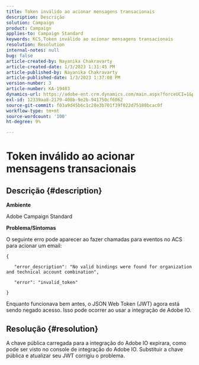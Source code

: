 ```yaml
---
title: Token inválido ao acionar mensagens transacionais
description: Descrição
solution: Campaign
product: Campaign
applies-to: Campaign Standard
keywords: KCS,Token inválido ao acionar mensagens transacionais
resolution: Resolution
internal-notes: null
bug: false
article-created-by: Nayanika Chakravarty
article-created-date: 1/3/2023 1:31:45 PM
article-published-by: Nayanika Chakravarty
article-published-date: 1/3/2023 1:37:08 PM
version-number: 3
article-number: KA-19403
dynamics-url: https://adobe-ent.crm.dynamics.com/main.aspx?forceUCI=1&pagetype=entityrecord&etn=knowledgearticle&id=e553d6f3-6a8b-ed11-81ac-6045bd006149
exl-id: 12339aa8-2179-408b-9e2b-941750cf6062
source-git-commit: f03a9d45b6c1c28e3b701f39f022d75180bcac0f
workflow-type: tm+mt
source-wordcount: '100'
ht-degree: 9%

---
```


# Token inválido ao acionar mensagens transacionais

## Descrição {#description}


<b>Ambiente</b>

Adobe Campaign Standard

<b>Problema/Sintomas</b>

O seguinte erro pode aparecer ao fazer chamadas para eventos no ACS para acionar um email:






```
{

   "error_description": "No valid bindings were found for organization and technical account combination",

   "error": "invalid_token"

}
```






Enquanto funcionava bem antes, o JSON Web Token (JWT) agora está sendo negado acesso. Isso pode ocorrer ao usar a integração de Adobe IO.


## Resolução {#resolution}


A chave pública carregada para a integração do Adobe IO expirara, como pode ser visto no console de integração do Adobe IO. Substituir a chave pública e atualizar seu JWT corrigiu o problema.
